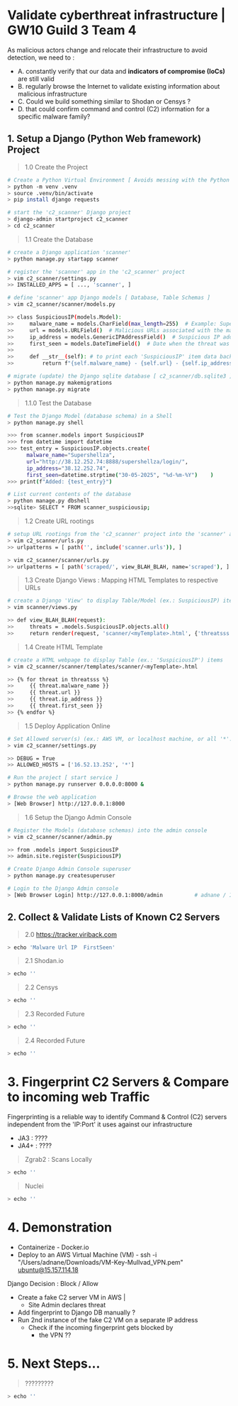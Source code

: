 # Validate cyberthreat infrastructure | GW10 Guild 3 Team 4
As malicious actors change and relocate their infrastructure to avoid detection, we need to :
* A. constantly verify that our data and **indicators of compromise (IoCs)** are still valid
* B. regularly browse the Internet to validate existing information about malicious infrastructure
* C. Could we build something similar to Shodan or Censys  ?
* D. that could confirm command and control (C2) information for a specific malware family?

## 1. Setup a Django (Python Web framework) Project

> 1.0 Create the Project
```bash
# Create a Python Virtual Environment [ Avoids messing with the Python instance used by your OS ]
> python -m venv .venv
> source .venv/bin/activate
> pip install django requests

# start the 'c2_scanner' Django project
> django-admin startproject c2_scanner
> cd c2_scanner

```

> 1.1 Create the Database
```bash
# create a Django application 'scanner'
> python manage.py startapp scanner

# register the 'scanner' app in the 'c2_scanner' project
> vim c2_scanner/settings.py
>> INSTALLED_APPS = [ ..., 'scanner', ]

# define 'scanner' app Django models [ Database, Table Schemas ]
> vim c2_scanner/scanner/models.py

>> class SuspiciousIP(models.Model):
>>     malware_name = models.CharField(max_length=255)  # Example: SuperShell, HookBot, Chaos...
>>     url = models.URLField()  # Malicious URLs associated with the malware
>>     ip_address = models.GenericIPAddressField()  # Suspicious IP address
>>     first_seen = models.DateTimeField()  # Date when the threat was first detected
>> 
>>     def __str__(self): # to print each 'SuspiciousIP' item data back
>>         return f"{self.malware_name} - {self.url} - {self.ip_address} - {self.first_seen}"

# migrate (update) the Django sqlite database [ c2_scanner/db.sqlite3 ]
> python manage.py makemigrations
> python manage.py migrate
```

> 1.1.0 Test the Database
```bash
# Test the Django Model (database schema) in a Shell
> python manage.py shell

>>> from scanner.models import SuspiciousIP
>>> from datetime import datetime
>>> test_entry = SuspiciousIP.objects.create(
      malware_name="Supershellza", 
      url="http://38.12.252.74:8888/supershellza/login/", 
      ip_address="38.12.252.74", 
      first_seen=datetime.strptime("30-05-2025", "%d-%m-%Y")    )
>>> print(f"Added: {test_entry}")

# List current contents of the database
> python manage.py dbshell
>>sqlite> SELECT * FROM scanner_suspiciousip;
```

> 1.2 Create URL rootings
```bash
# setup URL rootings from the 'c2_scanner' project into the 'scanner' app 
> vim c2_scanner/urls.py
>> urlpatterns = [ path('', include('scanner.urls')), ]

> vim c2_scanner/scanner/urls.py
>> urlpatterns = [ path('scraped/', view_BLAH_BLAH, name='scraped'), ]
```

> 1.3 Create Django Views : Mapping HTML Templates to respective URLs
```bash
# create a Django 'View' to display Table/Model (ex.: SuspiciousIP) items in a webpage 'Template'
> vim scanner/views.py

>> def view_BLAH_BLAH(request):
>>     threats = .models.SuspiciousIP.objects.all()
>>     return render(request, 'scanner/<myTemplate>.html', {'threatsss': threats})
```

> 1.4 Create HTML Template
```bash
# create a HTML webpage to display Table (ex.: 'SuspiciousIP') items
> vim c2_scanner/scanner/templates/scanner/<myTemplate>.html

>> {% for threat in threatsss %}
>>     {{ threat.malware_name }}
>>     {{ threat.url }}
>>     {{ threat.ip_address }}
>>     {{ threat.first_seen }}
>> {% endfor %}
```

> 1.5 Deploy Application Online
```bash
# Set Allowed server(s) (ex.: AWS VM, or localhost machine, or all '*'...etc)
> vim c2_scanner/settings.py

>> DEBUG = True
>> ALLOWED_HOSTS = ['16.52.13.252', '*']

# Run the project [ start service ]
> python manage.py runserver 0.0.0.0:8000 &

# Browse the web application
> [Web Browser] http://127.0.0.1:8000
```

> 1.6 Setup the Django Admin Console
```bash
# Register the Models (database schemas) into the admin console
> vim c2_scanner/scanner/admin.py

>> from .models import SuspiciousIP
>> admin.site.register(SuspiciousIP)

# Create Django Admin Console superuser
> python manage.py createsuperuser

# Login to the Django Admin console
> [Web Browser Login] http://127.0.0.1:8000/admin          # adnane / I..1
```

## 2. Collect & Validate Lists of Known C2 Servers

> 2.0 https://tracker.viriback.com
```bash
> echo 'Malware	Url	IP	FirstSeen'
```

> 2.1 Shodan.io
```bash
> echo ''
```

> 2.2 Censys
```bash
> echo ''
```

> 2.3 Recorded Future
```bash
> echo ''
```

> 2.4 Recorded Future
```bash
> echo ''
```


# 3. Fingerprint C2 Servers & Compare to incoming web Traffic

Fingerprinting is a reliable way to identify Command & Control (C2) servers independent from the 'IP:Port' it uses against our infrastructure

* JA3 : ????
* JA4+ : ????

> Zgrab2 : Scans Locally
```bash
> echo ''
```

> Nuclei
```bash
> echo ''
```


# 4. Demonstration

* Containerize - Docker.io
* Deploy to an AWS Virtual Machine (VM)
      - ssh -i "/Users/adnane/Downloads/VM-Key-Mullvad_VPN.pem" ubuntu@15.157.114.18


Django Decision : Block / Allow

- Create a fake C2 server VM in AWS |
    - Site Admin declares threat  
- Add fingerprint to Django DB manually ?
- Run 2nd instance of the fake C2 VM on a separate IP address
    - Check if the incoming fingerprint gets blocked by
        - the VPN ??

# 5. Next Steps...

> ?????????
```bash
> echo ''
```
